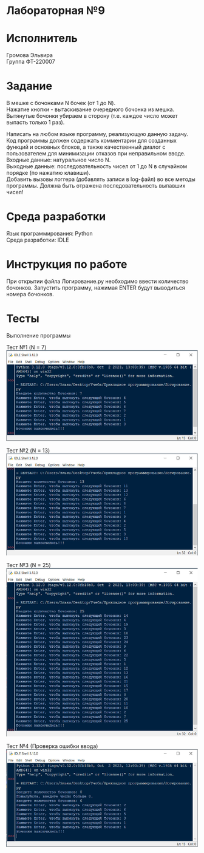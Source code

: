 # Лабораторная №9

# Исполнитель
Громова Эльвира  
Группа ФТ-220007

# Задание
В мешке с бочонками N бочек (от 1 до N).  
Нажатие кнопки - вытаскивание очередного бочонка из мешка.  
Вытянутые бочонки убираем в сторону (т.е. каждое число может выпасть только 1 раз).

Написать на любом языке программу, реализующую данную задачу.
Код программы должен содержать комментарии для созданных функций и основных блоков, а также качественный диалог с пользователем для минимизации отказов при неправильном вводе.  
Входные данные: натуральное число N.  
Выходные данные: последовательность чисел от 1 до N в случайном порядке (по нажатию клавиши).  
﻿﻿﻿Добавить вызовы логгера (добавлять записи в log-файл) во все методы программы. Должна быть отражена последовательность выпавших чисел!

# Среда разработки
Язык программирования: Python  
Среда разработки: IDLE

# Инструкция по работе
При открытии файла Логирование.py необходимо ввести количество бочонков.
Запустить программу, нажимая ENTER будут выводиться номера бочонков.


# Тесты
Выполнение программы  

Тест №1 (N = 7)
![Фото к заданию 1](1.jpg)

Тест №2 (N = 13)
![Фото к заданию 1](2.jpg)

Тест №3 (N = 25)
![Фото к заданию 1](4.jpg)

Тест №4 (Проверка ошибки ввода)
![Фото к заданию 1](3.jpg)

